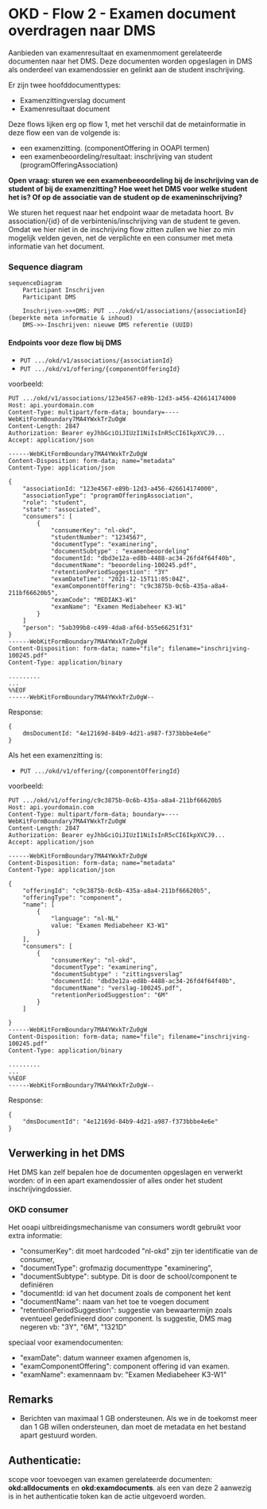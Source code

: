 # OKD - Flow 2 - Examen document overdragen naar DMS
Aanbieden van examenresultaat en examenmoment gerelateerde documenten naar het DMS. Deze documenten worden opgeslagen in DMS als onderdeel van examendossier en gelinkt aan de student inschrijving.

Er zijn twee hoofddocumenttypes:
* Examenzittingverslag document
* Examenresultaat document

Deze flows lijken erg op flow 1, met het verschil dat de metainformatie in deze flow een van de volgende is:
* een examenzitting. (componentOffering in OOAPI termen)
* een examenbeoordeling/resultaat: inschrijving van student (programOfferingAssociation)

__Open vraag: sturen we een examenbeeoordeling bij de inschrijving van de student of bij de examenzitting? Hoe weet het DMS voor welke student het is? Of op de associatie van de student op de exameninschrijving?__
 
We sturen het request naar het endpoint waar de metadata hoort. Bv association/{id} of de verbintenis/inschrijving van de student te geven. Omdat we hier niet in de inschrijving flow zitten zullen we hier zo min mogelijk velden geven, net de verplichte en een consumer met meta informatie van het document.

### Sequence diagram 
```mermaid
sequenceDiagram
    Participant Inschrijven
    Participant DMS

    Inschrijven->>+DMS: PUT .../okd/v1/associations/{associationId} (beperkte meta informatie & inhoud)
    DMS->>-Inschrijven: nieuwe DMS referentie (UUID)

```
#### Endpoints voor deze flow bij DMS
- `PUT .../okd/v1/associations/{associationId}`
- `PUT .../okd/v1/offering/{componentOfferingId}`

voorbeeld:
```
PUT .../okd/v1/associations/123e4567-e89b-12d3-a456-426614174000
Host: api.yourdomain.com
Content-Type: multipart/form-data; boundary=----WebKitFormBoundary7MA4YWxkTrZu0gW
Content-Length: 2847
Authorization: Bearer eyJhbGciOiJIUzI1NiIsInR5cCI6IkpXVCJ9...
Accept: application/json

------WebKitFormBoundary7MA4YWxkTrZu0gW
Content-Disposition: form-data; name="metadata"
Content-Type: application/json

{
    "associationId: "123e4567-e89b-12d3-a456-426614174000",
    "associationType": "programOfferingAssociation",
    "role": "student",
    "state": "associated",           
    "consumers": [
        {
            "consumerKey": "nl-okd",
            "studentNumber": "1234567",
            "documentType": "examinering",
            "documentSubtype" : "examenbeoordeling"
            "documentId: "dbd3e12a-ed8b-4488-ac34-26fd4f64f40b",
            "documentName": "beoordeling-100245.pdf",
            "retentionPeriodSuggestion": "3Y"
            "examDateTime": "2021-12-15T11:05:04Z",
            "examComponentOffering": "c9c3875b-0c6b-435a-a8a4-211bf66620b5",
            "examCode": "MEDIAK3-W1"
            "examName": "Examen Mediabeheer K3-W1"
        }
    ]
    "person": "5ab399b8-c499-4da8-af6d-b55e66251f31"
}
------WebKitFormBoundary7MA4YWxkTrZu0gW
Content-Disposition: form-data; name="file"; filename="inschrijving-100245.pdf"
Content-Type: application/binary

.........
...
%%EOF
------WebKitFormBoundary7MA4YWxkTrZu0gW--

```

Response:
```
{
    dmsDocumentId: "4e12169d-84b9-4d21-a987-f373bbbe4e6e"
}
```

Als het een examenzitting is:
- `PUT .../okd/v1/offering/{componentOfferingId}`

voorbeeld:
```
PUT .../okd/v1/offering/c9c3875b-0c6b-435a-a8a4-211bf66620b5
Host: api.yourdomain.com
Content-Type: multipart/form-data; boundary=----WebKitFormBoundary7MA4YWxkTrZu0gW
Content-Length: 2847
Authorization: Bearer eyJhbGciOiJIUzI1NiIsInR5cCI6IkpXVCJ9...
Accept: application/json

------WebKitFormBoundary7MA4YWxkTrZu0gW
Content-Disposition: form-data; name="metadata"
Content-Type: application/json

{
    "offeringId": "c9c3875b-0c6b-435a-a8a4-211bf66620b5",
    "offeringType": "component",
    "name": [
        {
            "language": "nl-NL"
            value: "Examen Mediabeheer K3-W1"
        }
    ],
    "consumers": [
        {
            "consumerKey": "nl-okd",
            "documentType": "examinering",
            "documentSubtype" : "zittingsverslag"
            "documentId: "dbd3e12a-ed8b-4488-ac34-26fd4f64f40b",
            "documentName": "verslag-100245.pdf",
            "retentionPeriodSuggestion": "6M"
        }
    ]

}
------WebKitFormBoundary7MA4YWxkTrZu0gW
Content-Disposition: form-data; name="file"; filename="inschrijving-100245.pdf"
Content-Type: application/binary

.........
...
%%EOF
------WebKitFormBoundary7MA4YWxkTrZu0gW--

```

Response:
```
{
    "dmsDocumentId": "4e12169d-84b9-4d21-a987-f373bbbe4e6e"
}
```

## Verwerking in het DMS
Het DMS kan zelf bepalen hoe de documenten opgeslagen en verwerkt worden: of in een apart examendossier of alles onder het student inschrijvingdossier.

### OKD consumer
Het ooapi uitbreidingsmechanisme van consumers wordt gebruikt voor extra informatie:
* "consumerKey": dit moet hardcoded "nl-okd" zijn ter identificatie van de consumer,
* "documentType": grofmazig documenttype "examinering",
* "documentSubtype": subtype. Dit is door de school/component te definiëren
* "documentId: id van het document zoals de component het kent
* "documentName": naam van het toe te voegen document
* "retentionPeriodSuggestion": suggestie van bewaartermijn zoals eventueel gedefinieerd door component. Is suggestie, DMS mag negeren vb: "3Y", "6M", "1321D"

speciaal voor examendocumenten:
* "examDate": datum wanneer examen afgenomen is, 
* "examComponentOffering": component offering id van examen. 
* "examName": examennaam bv: "Examen Mediabeheer K3-W1"

## Remarks
- Berichten van maximaal 1 GB ondersteunen. Als we in de toekomst meer dan 1 GB willen ondersteunen, dan moet de metadata en het bestand apart gestuurd worden.

## Authenticatie:
scope voor toevoegen van examen gerelateerde documenten: **okd:alldocuments** en **okd:examdocuments**.
 als een van deze 2 aanwezig is in het authenticatie token kan de actie uitgevoerd worden.
